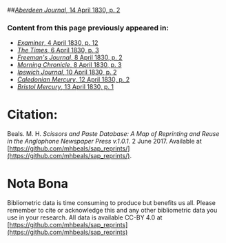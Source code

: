 ##[*Aberdeen Journal*, 14 April 1830, p. 2](https://mhbeals.github.io/sap_html/Aberdeen-Journal/Aberdeen-Journal-14-April-1830-p-2)

### Content from this page previously appeared in:
+ [*Examiner*, 4 April 1830, p. 12](https://mhbeals.github.io/sap_html/Examiner/Examiner-4-April-1830-p-12)
+ [*The Times*, 6 April 1830, p. 3](https://mhbeals.github.io/sap_html/The-Times/The-Times-6-April-1830-p-3)
+ [*Freeman's Journal*, 8 April 1830, p. 2](https://mhbeals.github.io/sap_html/Freeman's-Journal/Freeman's-Journal-8-April-1830-p-2)
+ [*Morning Chronicle*, 8 April 1830, p. 3](https://mhbeals.github.io/sap_html/Morning-Chronicle/Morning-Chronicle-8-April-1830-p-3)
+ [*Ipswich Journal*, 10 April 1830, p. 2](https://mhbeals.github.io/sap_html/Ipswich-Journal/Ipswich-Journal-10-April-1830-p-2)
+ [*Caledonian Mercury*, 12 April 1830, p. 2](https://mhbeals.github.io/sap_html/Caledonian-Mercury/Caledonian-Mercury-12-April-1830-p-2)
+ [*Bristol Mercury*, 13 April 1830, p. 1](https://mhbeals.github.io/sap_html/Bristol-Mercury/Bristol-Mercury-13-April-1830-p-1)
                    
# Citation: 

Beals. M. H. *Scissors and Paste Database: A Map of Reprinting and Reuse in the Anglophone Newspaper Press v.1.0.1.* 2 June 2017. Available at [https://github.com/mhbeals/sap_reprints/](https://github.com/mhbeals/sap_reprints/). 
                    
# Nota Bona

Bibliometric data is time consuming to produce but benefits us all. Please remember to cite or acknowledge this and any other bibliometric data you use in your research. All data is available CC-BY 4.0 at [https://github.com/mhbeals/sap_reprints](https://github.com/mhbeals/sap_reprints)